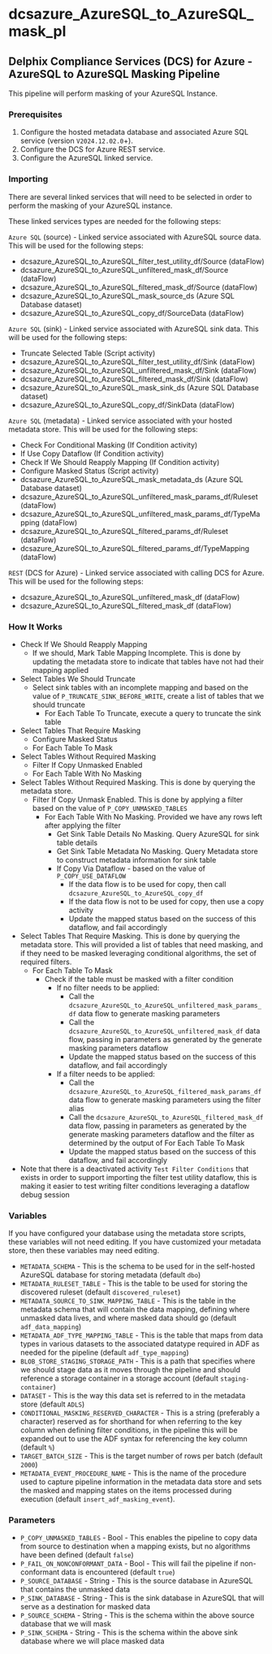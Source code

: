 # dcsazure_AzureSQL_to_AzureSQL_mask_pl
## Delphix Compliance Services (DCS) for Azure - AzureSQL to AzureSQL Masking Pipeline

This pipeline will perform masking of your AzureSQL Instance.

### Prerequisites

1. Configure the hosted metadata database and associated Azure SQL service (version `V2024.12.02.0`+).
1. Configure the DCS for Azure REST service.
1. Configure the AzureSQL linked service.


### Importing
There are several linked services that will need to be selected in order to perform the masking of your AzureSQL instance.

These linked services types are needed for the following steps:

`Azure SQL` (source) - Linked service associated with AzureSQL source data. This will be used for the
following steps:
* dcsazure_AzureSQL_to_AzureSQL_filter_test_utility_df/Source (dataFlow)
* dcsazure_AzureSQL_to_AzureSQL_unfiltered_mask_df/Source (dataFlow)
* dcsazure_AzureSQL_to_AzureSQL_filtered_mask_df/Source (dataFlow)
* dcsazure_AzureSQL_to_AzureSQL_mask_source_ds (Azure SQL Database dataset)
* dcsazure_AzureSQL_to_AzureSQL_copy_df/SourceData (dataFlow)

`Azure SQL` (sink) - Linked service associated with AzureSQL sink data. This will be used for the
following steps:
* Truncate Selected Table (Script activity)
* dcsazure_AzureSQL_to_AzureSQL_filter_test_utility_df/Sink (dataFlow)
* dcsazure_AzureSQL_to_AzureSQL_unfiltered_mask_df/Sink (dataFlow)
* dcsazure_AzureSQL_to_AzureSQL_filtered_mask_df/Sink (dataFlow)
* dcsazure_AzureSQL_to_AzureSQL_mask_sink_ds (Azure SQL Database dataset)
* dcsazure_AzureSQL_to_AzureSQL_copy_df/SinkData (dataFlow)

`Azure SQL` (metadata) - Linked service associated with your hosted metadata store. This will be used for the following
steps:
* Check For Conditional Masking (If Condition activity)
* If Use Copy Dataflow (If Condition activity)
* Check If We Should Reapply Mapping (If Condition activity)
* Configure Masked Status (Script activity)
* dcsazure_AzureSQL_to_AzureSQL_mask_metadata_ds (Azure SQL Database dataset)
* dcsazure_AzureSQL_to_AzureSQL_unfiltered_mask_params_df/Ruleset (dataFlow)
* dcsazure_AzureSQL_to_AzureSQL_unfiltered_mask_params_df/TypeMapping (dataFlow)
* dcsazure_AzureSQL_to_AzureSQL_filtered_params_df/Ruleset (dataFlow)
* dcsazure_AzureSQL_to_AzureSQL_filtered_params_df/TypeMapping (dataFlow)

`REST` (DCS for Azure) - Linked service associated with calling DCS for Azure. This will be used for the following
steps:
* dcsazure_AzureSQL_to_AzureSQL_unfiltered_mask_df (dataFlow)
* dcsazure_AzureSQL_to_AzureSQL_filtered_mask_df (dataFlow)

### How It Works
* Check If We Should Reapply Mapping
  * If we should, Mark Table Mapping Incomplete. This is done by updating the metadata store to indicate that tables have not had their mapping applied
* Select Tables We Should Truncate
  * Select sink tables with an incomplete mapping and based on the value of `P_TRUNCATE_SINK_BEFORE_WRITE`, create a list of tables that we should truncate
    * For Each Table To Truncate, execute a query to truncate the sink table
* Select Tables That Require Masking
  * Configure Masked Status
  * For Each Table To Mask
* Select Tables Without Required Masking
  * Filter If Copy Unmasked Enabled
  * For Each Table With No Masking
* Select Tables Without Required Masking. This is done by querying the metadata store.
  * Filter If Copy Unmask Enabled. This is done by applying a filter based on the value of `P_COPY_UNMASKED_TABLES`
    * For Each Table With No Masking. Provided we have any rows left after applying the filter
      * Get Sink Table Details No Masking. Query AzureSQL for sink table details
      * Get Sink Table Metadata No Masking. Query Metadata store to construct metadata information for sink table
      * If Copy Via Dataflow - based on the value of `P_COPY_USE_DATAFLOW`
        * If the data flow is to be used for copy, then call `dcsazure_AzureSQL_to_AzureSQL_copy_df`
        * If the data flow is not to be used for copy, then use a copy activity
        * Update the mapped status based on the success of this dataflow, and fail accordingly
* Select Tables That Require Masking. This is done by querying the metadata store. This will provided a list of tables that need masking, and if they need to be masked leveraging conditional algorithms, the set of required filters.
  * For Each Table To Mask
    * Check if the table must be masked with a filter condition
      * If no filter needs to be applied:
        * Call the `dcsazure_AzureSQL_to_AzureSQL_unfiltered_mask_params_df` data flow to generate masking parameters
        * Call the `dcsazure_AzureSQL_to_AzureSQL_unfiltered_mask_df` data flow, passing in parameters as generated by the generate masking parameters dataflow
        * Update the mapped status based on the success of this dataflow, and fail accordingly
      * If a filter needs to be applied:
        * Call the `dcsazure_AzureSQL_to_AzureSQL_filtered_mask_params_df` data flow to generate masking parameters using the filter alias
        * Call the `dcsazure_AzureSQL_to_AzureSQL_filtered_mask_df` data flow, passing in parameters as generated by the generate masking parameters dataflow and the filter as determined by the output of For Each Table To Mask
        * Update the mapped status based on the success of this dataflow, and fail accordingly
* Note that there is a deactivated activity `Test Filter Conditions` that exists in order to support importing the filter test utility dataflow, this is making it easier to test writing filter conditions leveraging a dataflow debug session

### Variables

If you have configured your database using the metadata store scripts, these variables will not need editing. If you
have customized your metadata store, then these variables may need editing.

* `METADATA_SCHEMA` - This is the schema to be used for in the self-hosted AzureSQL database for storing metadata (default `dbo`)
* `METADATA_RULESET_TABLE` - This is the table to be used for storing the discovered ruleset (default `discovered_ruleset`)
* `METADATA_SOURCE_TO_SINK_MAPPING_TABLE` - This is the table in the metadata schema that will contain the data
  mapping, defining where unmasked data lives, and where masked data should go (default `adf_data_mapping`)
* `METADATA_ADF_TYPE_MAPPING_TABLE` - This is the table that maps from data types in various datasets to the
  associated datatype required in ADF as needed for the pipeline (default `adf_type_mapping`)
* `BLOB_STORE_STAGING_STORAGE_PATH` - This is a path that specifies where we should stage data as it moves through the
  pipeline and should reference a storage container in a storage account (default `staging-container`)
* `DATASET` - This is the way this data set is referred to in the metadata store (default `ADLS`)
* `CONDITIONAL_MASKING_RESERVED_CHARACTER` - This is a string (preferably a character) reserved as for shorthand for
  when referring to the key column when defining filter conditions, in the pipeline this will be expanded out to use the
  ADF syntax for referencing the key column (default `%`)
* `TARGET_BATCH_SIZE` - This is the target number of rows per batch (default `2000`)
* `METADATA_EVENT_PROCEDURE_NAME` - This is the name of the procedure used to capture pipeline information in the metadata data store and sets the masked and mapping states on the items processed during execution (default `insert_adf_masking_event`).

### Parameters

* `P_COPY_UNMASKED_TABLES` - Bool - This enables the pipeline to copy data from source to destination when a mapping
exists, but no algorithms have been defined (default `false`)
* `P_FAIL_ON_NONCONFORMANT_DATA` - Bool - This will fail the pipeline if non-conformant data is encountered (default
`true`)
* `P_SOURCE_DATABASE` - String - This is the source database in AzureSQL that contains the unmasked data
* `P_SINK_DATABASE` - String - This is the sink database in AzureSQL that will serve as a destination for masked data
* `P_SOURCE_SCHEMA` - String - This is the schema within the above source database that we will mask
* `P_SINK_SCHEMA` - String - This is the schema within the above sink database where we will place masked data

